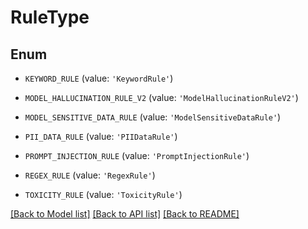 # RuleType


## Enum

* `KEYWORD_RULE` (value: `'KeywordRule'`)

* `MODEL_HALLUCINATION_RULE_V2` (value: `'ModelHallucinationRuleV2'`)

* `MODEL_SENSITIVE_DATA_RULE` (value: `'ModelSensitiveDataRule'`)

* `PII_DATA_RULE` (value: `'PIIDataRule'`)

* `PROMPT_INJECTION_RULE` (value: `'PromptInjectionRule'`)

* `REGEX_RULE` (value: `'RegexRule'`)

* `TOXICITY_RULE` (value: `'ToxicityRule'`)

[[Back to Model list]](../README.md#documentation-for-models) [[Back to API list]](../README.md#documentation-for-api-endpoints) [[Back to README]](../README.md)
